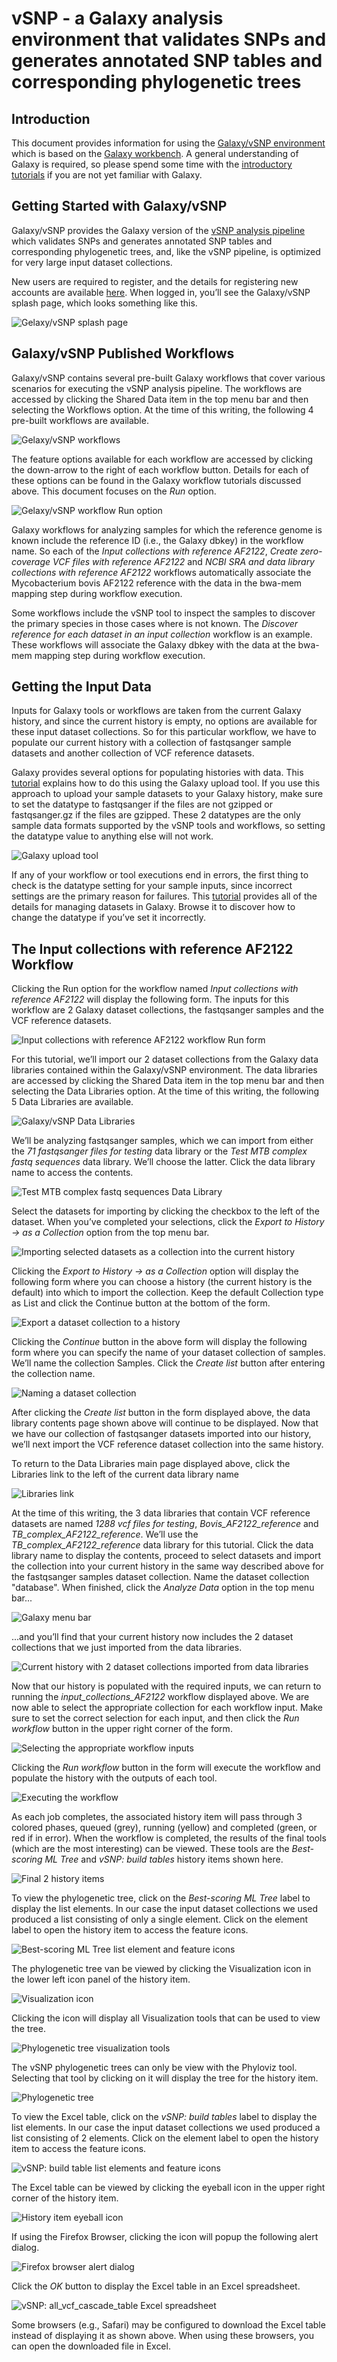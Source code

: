 # vSNP - a Galaxy analysis environment that validates SNPs and generates annotated SNP tables and corresponding phylogenetic trees

## Introduction

This document provides information for using the [Galaxy/vSNP environment](https://vsnp.huck.psu.edu/galaxy)
which is based on the [Galaxy workbench](https://galaxyproject.org/).  A general understanding of Galaxy is required, so please spend some time with the [introductory tutorials](https://training.galaxyproject.org/training-material/topics/introduction) if you are not yet familiar with Galaxy.

## Getting Started with Galaxy/vSNP

Galaxy/vSNP provides the Galaxy version of the [vSNP analysis pipeline](https://github.com/USDA-VS/vSNP) which validates SNPs and generates annotated SNP tables and corresponding phylogenetic trees, and, like the vSNP pipeline, is optimized for very large input dataset collections.

New users are required to register, and the details for registering new accounts are available [here](https://galaxyproject.org/support/account/).  When logged in, you’ll see the Galaxy/vSNP splash page, which looks something like this.

![Gelaxy/vSNP splash page](galaxy_vsnp.png)

## Galaxy/vSNP Published Workflows

Galaxy/vSNP contains several pre-built Galaxy workflows that cover various scenarios for executing the vSNP analysis pipeline.  The workflows are accessed by clicking the Shared Data item in the top menu bar and then selecting the Workflows option.  At the time of this writing, the following 4 pre-built workflows are available.

![Gelaxy/vSNP workflows](workflows.png)

The feature options available for each workflow are accessed by clicking the down-arrow to the right of each workflow button.  Details for each of these options can be found in the Galaxy workflow tutorials discussed above.  This document focuses on the *Run* option.

![Gelaxy/vSNP workflow Run option](run_option.png)

Galaxy workflows for analyzing samples for which the reference genome is known include the reference ID (i.e., the Galaxy dbkey) in the workflow name.  So each of the *Input collections with reference AF2122*, *Create zero-coverage VCF files with reference AF2122* and *NCBI SRA and data library collections with reference AF2122* workflows automatically associate the Mycobacterium bovis AF2122 reference with the data in the bwa-mem mapping step during workflow execution.

Some workflows include the vSNP tool to inspect the samples to discover the primary species in those cases where is not known.  The *Discover reference for each dataset in an input collection* workflow is an example.  These workflows will associate the Galaxy dbkey with the data at the bwa-mem mapping step during workflow execution.

## Getting the Input Data

Inputs for Galaxy tools or workflows are taken from the current Galaxy history, and since the current history is empty, no options are available for these input dataset collections.  So for this particular workflow, we have to populate our current history with a collection of fastqsanger sample datasets and another collection of VCF reference datasets.

Galaxy provides several options for populating histories with data.  This [tutorial](https://galaxyproject.org/tutorials/upload/) explains how to do this using the Galaxy upload tool.  If you use this approach to upload your sample datasets to your Galaxy history, make sure to set the datatype to fastqsanger if the files are not gzipped or fastqsanger.gz if the files are gzipped.  These 2 datatypes are the only sample data formats supported by the vSNP tools and workflows, so setting the datatype value to anything else will not work.

![Galaxy upload tool](upload_tool.png)

If any of your workflow or tool executions end in errors, the first thing to check is the datatype setting for your sample inputs, since incorrect settings are the primary reason for failures.  This [tutorial](https://galaxyproject.org/learn/managing-datasets/) provides all of the details for managing datasets in Galaxy.  Browse it to discover how to change the datatype if you’ve set it incorrectly.

## The Input collections with reference AF2122 Workflow

Clicking the Run option for the workflow named *Input collections with reference AF2122* will display the following form.  The inputs for this workflow are 2 Galaxy dataset collections, the fastqsanger samples and the VCF reference datasets.

![Input collections with reference AF2122 workflow Run form](af2122_workflow_inputs.png)

For this tutorial, we’ll import our 2 dataset collections from the Galaxy data libraries contained within the Galaxy/vSNP environment.  The data libraries are accessed by clicking the Shared Data item in the top menu bar and then selecting the Data Libraries option.  At the time of this writing, the following 5 Data Libraries are available.

![Galaxy/vSNP Data Libraries](data_libraries.png)

We’ll be analyzing fastqsanger samples, which we can import from either the *71 fastqsanger files for testing* data library or the *Test MTB complex fastq sequences* data library.  We’ll choose the latter.  Click the data library name to access the contents.

![Test MTB complex fastq sequences Data Library](mtb_complex.png)

Select the datasets for importing by clicking the checkbox to the left of the dataset.  When you’ve completed your selections, click the *Export to History -> as a Collection* option from the top menu bar.

![Importing selected datasets as a collection into the current history](selected_datasets.png)

Clicking the *Export to History -> as a Collection* option will display the following form where you can choose a history (the current history is the default) into which to import the collection.  Keep the default Collection type as List and click the Continue button at the bottom of the form.

![Export a dataset collection to a history](export_to_history.png)

Clicking the *Continue* button in the above form will display the following form where you can specify the name of your dataset collection of samples.  We’ll name the collection Samples.  Click the *Create list* button after entering the collection name.

![Naming a dataset collection](samples.png)

After clicking the *Create list* button in the form displayed above, the data library contents page shown above will continue to be displayed.  Now that we have our collection of fastqsanger datasets imported into our history, we’ll next import the VCF reference dataset collection into the same history.

To return to the Data Libraries main page displayed above, click the Libraries link to the left of the current data library name

![Libraries link](libraries_link.png)

At the time of this writing, the 3 data libraries that contain VCF reference datasets are named *1288 vcf files for testing*, *Bovis_AF2122_reference* and *TB_complex_AF2122_reference*.  We’ll use the *TB_complex_AF2122_reference* data library for this tutorial.  Click the data library name to display the contents, proceed to select datasets and import the collection into your current history in the same way described above for the fastqsanger samples dataset collection.  Name the dataset collection "database".   When finished, click the *Analyze Data* option in the top menu bar...

![Galaxy menu bar](menu_bar.png)

...and you’ll find that your current history now includes the 2 dataset collections that we just imported from the data libraries.

![Current history with 2 dataset collections imported from data libraries](current_history.png)

Now that our history is populated with the required inputs, we can return to running the *input_collections_AF2122* workflow displayed above.  We are now able to select the appropriate collection for each workflow input.  Make sure to set the correct selection for each input, and then click the *Run workflow* button in the upper right corner of the form.

![Selecting the appropriate workflow inputs](select_workflow_inputs.png)

Clicking the *Run workflow* button in the form will execute the workflow and populate the history with the outputs of each tool.

![Executing the workflow](workflow_executing.png)

As each job completes, the associated history item will pass through 3 colored phases, queued (grey), running (yellow) and completed (green, or red if in error).  When the workflow is completed, the results of the final tools (which are the most interesting) can be viewed.  These tools are the *Best-scoring ML Tree* and *vSNP: build tables* history items shown here.

![Final 2 history items](history_items.png)

To view the phylogenetic tree, click on the *Best-scoring ML Tree* label to display the list elements.  In our case the input dataset collections we used produced a list consisting of only a single element.  Click on the element label to open the history item to access the feature icons.

![Best-scoring ML Tree list element and feature icons](open_history_item.png)

The phylogenetic tree van be viewed by clicking the Visualization icon in the lower left icon panel of the history item.

![Visualization icon](viz_icon.png)

Clicking the icon will display all Visualization tools that can be used to view the tree.

![Phylogenetic tree visualization tools](tree_viz_tools.png)

The vSNP phylogenetic trees can only be view with the Phyloviz tool.  Selecting that tool by clicking on it will display the tree for the history item.

![Phylogenetic tree](phylogenetic_tree.png)

To view the Excel table, click on the *vSNP: build tables* label to display the list elements.  In our case the input dataset collections we used produced a list consisting of 2 elements.  Click on the element label to open the history item to access the feature icons.

![vSNP: build table list elements and feature icons](build_table_item.png)

The Excel table can be viewed by clicking the eyeball icon in the upper right corner of the history item.

![History item eyeball icon](eyeball.png)

If using the Firefox Browser, clicking the icon will popup the following alert dialog.

![Firefox browser alert dialog](firefox_dialog.png)

Click the *OK* button to display the Excel table in an Excel spreadsheet.

![vSNP: all_vcf_cascade_table Excel spreadsheet](excel_table.png)

Some browsers (e.g., Safari) may be configured to download the Excel table instead of displaying it as shown above.  When using these browsers, you can open the downloaded file in Excel.

